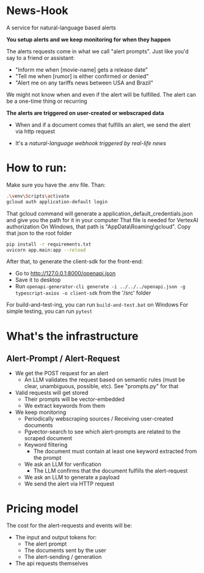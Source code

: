 # News-Hook

A service for natural-language based alerts

**You setup alerts and we keep monitoring for when they happen**

The alerts requests come in what we call "alert prompts". Just like you'd say to a friend or assistant:
- "Inform me when [movie-name] gets a release date"
- "Tell me when [rumor] is either confirmed or denied"
- "Alert me on any tariffs news between USA and Brazil"

We might not know when and even if the alert will be fulfilled. The alert can be a one-time thing or recurring

**The alerts are triggered on user-created or webscraped data**

- When and if a document comes that fulfills an alert, we send the alert via http request

- It's a *natural-language webhook triggered by real-life news*

# How to run:

Make sure you have the .env file. Than:

```bash
.\venv\Scripts\activate
gcloud auth application-default login
```

That gcloud command will generate a application_default_credentials.json and give you the path for it in your computer
That file is needed for VertexAI authorization
On Windows, that path is "AppData\Roaming\gcloud". Copy that json to the root folder

```bash
pip install -r requirements.txt
uvicorn app.main:app --reload
```

After that, to generate the client-sdk for the front-end:
- Go to http://127.0.0.1:8000/openapi.json
- Save it to desktop
- Run ```openapi-generator-cli generate -i ../../../openapi.json -g typescript-axios -o client-sdk``` from the '/src' folder

For build-and-test-ing, you can run `build-and-test.bat` on Windows
For simple testing, you can run `pytest`

# What's the infrastructure

## Alert-Prompt / Alert-Request

- We get the POST request for an alert
    - An LLM validates the request based on semantic rules (must be clear, unambiguous, possible, etc). See "prompts.py" for that
- Valid requests will get stored
    - Their prompts will be vector-embedded
    - We extract keywords from them
- We keep monitoring
    - Periodically webscraping sources / Receiving user-created documents
    - Pgvector-search to see which alert-prompts are related to the scraped document
    - Keyword filtering
        - The document must contain at least one keyword extracted from the prompt
    - We ask an LLM for verification
        - The LLM confirms that the document fulfills the alert-request
    - We ask an LLM to generate a payload
    - We send the alert via HTTP request

# Pricing model

The cost for the alert-requests and events will be:
- The input and output tokens for:
    - The alert prompt
    - The documents sent by the user
    - The alert-sending / generation
- The api requests themselves